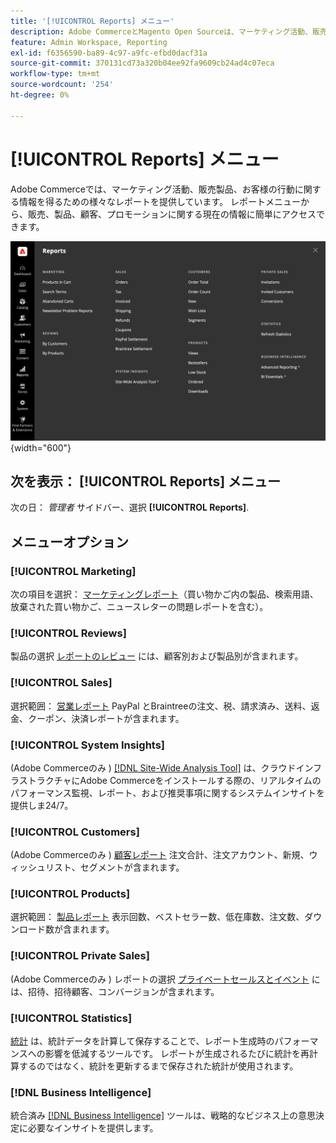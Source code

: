 ```yaml
---
title: '[!UICONTROL Reports] メニュー'
description: Adobe CommerceとMagento Open Sourceは、マーケティング活動、販売製品、顧客の行動に関する情報を常に把握できる様々なレポートを提供します。
feature: Admin Workspace, Reporting
exl-id: f6356590-ba89-4c97-a9fc-efbd0dacf31a
source-git-commit: 370131cd73a320b04ee92fa9609cb24ad4c07eca
workflow-type: tm+mt
source-wordcount: '254'
ht-degree: 0%

---
```


# [!UICONTROL Reports] メニュー

Adobe Commerceでは、マーケティング活動、販売製品、お客様の行動に関する情報を得るための様々なレポートを提供しています。 レポートメニューから、販売、製品、顧客、プロモーションに関する現在の情報に簡単にアクセスできます。

![レポートメニュー](./assets/overview.png){width="600"}

## 次を表示： [!UICONTROL Reports] メニュー

次の日： _管理者_ サイドバー、選択 **[!UICONTROL Reports]**.

## メニューオプション

### [!UICONTROL Marketing]

次の項目を選択： [マーケティングレポート](marketing-reports.md)（買い物かご内の製品、検索用語、放棄された買い物かご、ニュースレターの問題レポートを含む）。

### [!UICONTROL Reviews]

製品の選択 [レポートのレビュー](review-reports.md) には、顧客別および製品別が含まれます。

### [!UICONTROL Sales]

選択範囲： [営業レポート](sales-reports.md) PayPal とBraintreeの注文、税、請求済み、送料、返金、クーポン、決済レポートが含まれます。

### [!UICONTROL System Insights]

(Adobe Commerceのみ ) [[!DNL Site-Wide Analysis Tool]](https://experienceleague.adobe.com/docs/commerce-operations/tools/site-wide-analysis-tool/access.html) は、クラウドインフラストラクチャにAdobe Commerceをインストールする際の、リアルタイムのパフォーマンス監視、レポート、および推奨事項に関するシステムインサイトを提供しま24/7。

### [!UICONTROL Customers]

(Adobe Commerceのみ ) [顧客レポート](customer-reports.md) 注文合計、注文アカウント、新規、ウィッシュリスト、セグメントが含まれます。

### [!UICONTROL Products]

選択範囲： [製品レポート](product-reports.md) 表示回数、ベストセラー数、低在庫数、注文数、ダウンロード数が含まれます。

### [!UICONTROL Private Sales]

(Adobe Commerceのみ ) レポートの選択 [プライベートセールスとイベント](private-sales-reports.md) には、招待、招待顧客、コンバージョンが含まれます。

### [!UICONTROL Statistics]

[統計](sales-reports.md#refresh-statistics) は、統計データを計算して保存することで、レポート生成時のパフォーマンスへの影響を低減するツールです。 レポートが生成されるたびに統計を再計算するのではなく、統計を更新するまで保存された統計が使用されます。

### [!DNL Business Intelligence]

統合済み [[!DNL Business Intelligence]](business-intelligence.md) ツールは、戦略的なビジネス上の意思決定に必要なインサイトを提供します。
